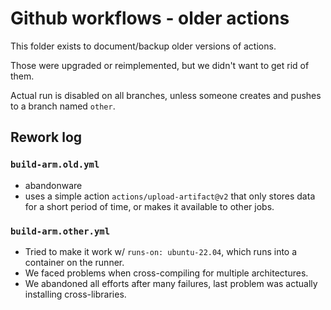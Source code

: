 # Github workflows - older actions

This folder exists to document/backup older versions of actions.

Those were upgraded or reimplemented, but we didn't want to get rid of them.

Actual run is disabled on all branches, unless someone creates and pushes to a branch named `other`.

## Rework log

### `build-arm.old.yml`

- abandonware
- uses a simple action `actions/upload-artifact@v2` that only stores data for a short period of time, or makes it available to other jobs.

### `build-arm.other.yml`

- Tried to make it work w/ `runs-on: ubuntu-22.04`, which runs into a container on the runner.
- We faced problems when cross-compiling for multiple architectures.
- We abandoned all efforts after many failures, last problem was actually installing cross-libraries.
